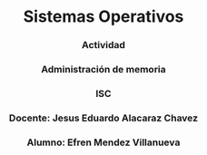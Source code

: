 <!--Portada-->
<div align="center">

# Sistemas Operativos

### Actividad
### Administración de memoria

### ISC

### Docente: Jesus Eduardo Alacaraz Chavez

### Alumno: Efren Mendez Villanueva

</div>


